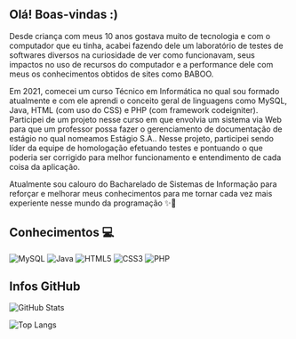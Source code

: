 ## Olá! Boas-vindas :) 

Desde criança com meus 10 anos gostava muito de tecnologia e com o computador que eu tinha, acabei fazendo dele um laboratório de testes de softwares diversos na curiosidade de ver como funcionavam, seus impactos no uso de recursos do computador e a performance dele com meus  os conhecimentos obtidos de sites como BABOO.

Em 2021, comecei um curso Técnico em Informática no qual sou formado atualmente e com ele aprendi o conceito geral de linguagens como MySQL, Java, HTML (com uso do CSS) e PHP (com framework codeigniter). Participei de um projeto nesse curso em que envolvia um sistema via Web para que um professor possa fazer o gerenciamento de documentação de estágio no qual nomeamos Estágio S.A.. Nesse projeto, participei sendo líder da equipe de homologação efetuando testes e pontuando o que poderia ser corrigido para melhor funcionamento e entendimento de cada coisa da aplicação.

Atualmente sou calouro do Bacharelado de Sistemas de Informação para reforçar e melhorar meus conhecimentos para me tornar cada vez mais experiente nesse mundo da programação ✨🚀

## Conhecimentos 💻
![MySQL](https://img.shields.io/badge/MySQL-00000F?style=for-the-badge&logo=mysql&logoColor=white)
![Java](https://img.shields.io/badge/java-%23ED8B00.svg?style=for-the-badge&logo=openjdk&logoColor=white)
![HTML5](https://img.shields.io/badge/HTML5-E34F26?style=for-the-badge&logo=html5&logoColor=white)
![CSS3](https://img.shields.io/badge/CSS3-1572B6?style=for-the-badge&logo=css3&logoColor=white)
![PHP](https://img.shields.io/badge/PHP-777BB4?style=for-the-badge&logo=php&logoColor=white)

## Infos GitHub
![GitHub Stats](https://github-readme-stats.vercel.app/api?username=HectorSemenssato&theme=transparent&bg_color=000&border_color=30A3DC&show_icons=true&icon_color=30A3DC&title_color=E94D5F&text_color=FFF)

![Top Langs](https://github-readme-stats-git-masterrstaa-rickstaa.vercel.app/api/top-langs/?username=HectorSemenssato&layout=compact&bg_color=000&border_color=30A3DC&title_color=E94D5F&text_color=FFF)
